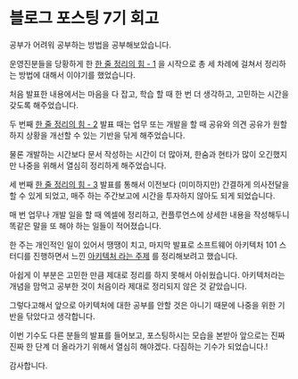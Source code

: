 # 블로그 포스팅 7기 회고

공부가 어려워 공부하는 방법을 공부해보았습니다.

운영진분들을 당황하게 한 [한 줄 정리의 힘 - 1](https://github.com/Meet-Coder-Study/posting-review/blob/master/sr/study/2022-02-18-study.md) 을 시작으로 총 세 차례에 걸쳐서 정리하는 방법에 대해서 이야기를 했었습니다.

처음 발표한 내용에서는 마음을 다 잡고, 학습 할 때 한 번 더 생각하고, 고민하는 시간을 갖도록 해주었습니다.

두 번째 [한 줄 정리의 힘 - 2](https://github.com/Meet-Coder-Study/posting-review/blob/master/sr/study/2022-03-05-study.md) 발표 때는 업무 또는 개발을 할 때 공유와 의견 공유가 원할하지 상황을 개선할 수 있는 기반을 닦게 해주었습니다.

물론 개발하는 시간보다 문서 작성하는 시간이 더 많아져, 한숨과 현타가 많이 오긴했지만 나중을 위해서 열심히 정리하게 해주었습니다.

세 번째 [한 줄 정리의 힘 - 3](https://github.com/Meet-Coder-Study/posting-review/blob/master/sr/study/2022-03-17-study.md) 발표를 통해서 이전보다 (미미하지만) 간결하게 의사전달을 할 수 있게 되었고, 매주 하는 주간보고에 시간을 투자하지 않아도 되게 되었습니다.

매 번 업무나 개발 일을 할 때 엑셀에 정리하고, 컨플루언스에 상세한 내용을 작성해두니 똑같은 말을 또 해야 하는 일들이 적어졌습니다.

한 주는 개인적인 일이 있어서 땡땡이 치고, 마지막 발표로 소프트웨어 아키텍처 101 스터디를 진행하면서 느낀 [아키텍처 라는 주제](https://github.com/Meet-Coder-Study/posting-review/blob/master/sr/study/2022-04-16-architecture.md) 를 정리해보려고 했습니다.

아쉽게 이 부분은 고민한 만큼 제대로 정리를 하지 못해서 아쉬웠습니다. 아키텍처라는 개념을 맘먹고 공부한 것이 처음이라 제대로 정리되지 않은 것 같았습니다.

그렇다고해서 앞으로 아키텍처에 대한 공부를 안할 것은 아니기 때문에 나중을 위한 기반을 닦았다고 생각합니다.

이번 기수도 다른 분들의 발표를 들어보고, 포스팅하시는 모습을 본받아 앞으로는 진짜 진짜 한 단계 더 올라가기 위해서 열심히 해야겠다. 다짐하는 기수가 되었습니다.!

감사합니다.